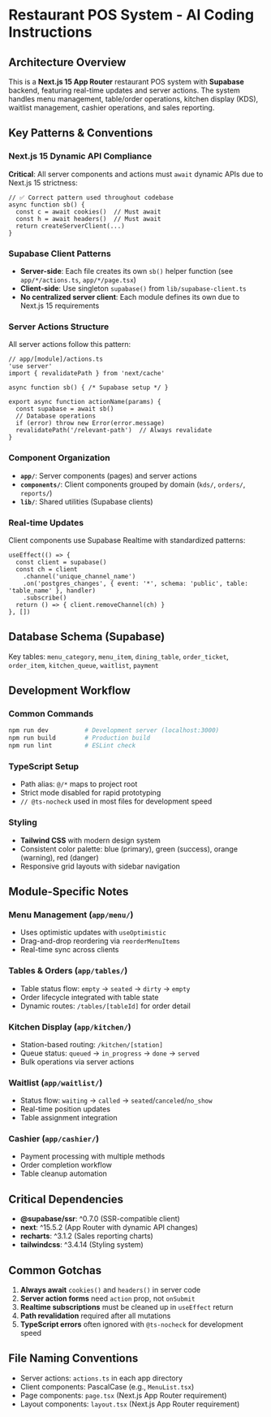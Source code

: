 # Restaurant POS System - AI Coding Instructions

## Architecture Overview

This is a **Next.js 15 App Router** restaurant POS system with **Supabase** backend, featuring real-time updates and server actions. The system handles menu management, table/order operations, kitchen display (KDS), waitlist management, cashier operations, and sales reporting.

## Key Patterns & Conventions

### Next.js 15 Dynamic API Compliance
**Critical**: All server components and actions must `await` dynamic APIs due to Next.js 15 strictness:
```tsx
// ✅ Correct pattern used throughout codebase
async function sb() {
  const c = await cookies()  // Must await
  const h = await headers()  // Must await
  return createServerClient(...)
}
```

### Supabase Client Patterns
- **Server-side**: Each file creates its own `sb()` helper function (see `app/*/actions.ts`, `app/*/page.tsx`)
- **Client-side**: Use singleton `supabase()` from `lib/supabase-client.ts`
- **No centralized server client**: Each module defines its own due to Next.js 15 requirements

### Server Actions Structure
All server actions follow this pattern:
```tsx
// app/[module]/actions.ts
'use server'
import { revalidatePath } from 'next/cache'

async function sb() { /* Supabase setup */ }

export async function actionName(params) {
  const supabase = await sb()
  // Database operations
  if (error) throw new Error(error.message)
  revalidatePath('/relevant-path')  // Always revalidate
}
```

### Component Organization
- **`app/`**: Server components (pages) and server actions
- **`components/`**: Client components grouped by domain (`kds/`, `orders/`, `reports/`)
- **`lib/`**: Shared utilities (Supabase clients)

### Real-time Updates
Client components use Supabase Realtime with standardized patterns:
```tsx
useEffect(() => {
  const client = supabase()
  const ch = client
    .channel('unique_channel_name')
    .on('postgres_changes', { event: '*', schema: 'public', table: 'table_name' }, handler)
    .subscribe()
  return () => { client.removeChannel(ch) }
}, [])
```

## Database Schema (Supabase)
Key tables: `menu_category`, `menu_item`, `dining_table`, `order_ticket`, `order_item`, `kitchen_queue`, `waitlist`, `payment`

## Development Workflow

### Common Commands
```bash
npm run dev          # Development server (localhost:3000)
npm run build        # Production build
npm run lint         # ESLint check
```

### TypeScript Setup
- Path alias: `@/*` maps to project root
- Strict mode disabled for rapid prototyping
- `// @ts-nocheck` used in most files for development speed

### Styling
- **Tailwind CSS** with modern design system
- Consistent color palette: blue (primary), green (success), orange (warning), red (danger)
- Responsive grid layouts with sidebar navigation

## Module-Specific Notes

### Menu Management (`app/menu/`)
- Uses optimistic updates with `useOptimistic`
- Drag-and-drop reordering via `reorderMenuItems`
- Real-time sync across clients

### Tables & Orders (`app/tables/`)
- Table status flow: `empty` → `seated` → `dirty` → `empty`
- Order lifecycle integrated with table state
- Dynamic routes: `/tables/[tableId]` for order detail

### Kitchen Display (`app/kitchen/`)
- Station-based routing: `/kitchen/[station]`
- Queue status: `queued` → `in_progress` → `done` → `served`
- Bulk operations via server actions

### Waitlist (`app/waitlist/`)
- Status flow: `waiting` → `called` → `seated`/`canceled`/`no_show`
- Real-time position updates
- Table assignment integration

### Cashier (`app/cashier/`)
- Payment processing with multiple methods
- Order completion workflow
- Table cleanup automation

## Critical Dependencies
- **@supabase/ssr**: ^0.7.0 (SSR-compatible client)
- **next**: ^15.5.2 (App Router with dynamic API changes)
- **recharts**: ^3.1.2 (Sales reporting charts)
- **tailwindcss**: ^3.4.14 (Styling system)

## Common Gotchas
1. **Always await** `cookies()` and `headers()` in server code
2. **Server action forms** need `action` prop, not `onSubmit`
3. **Realtime subscriptions** must be cleaned up in `useEffect` return
4. **Path revalidation** required after all mutations
5. **TypeScript errors** often ignored with `@ts-nocheck` for development speed

## File Naming Conventions
- Server actions: `actions.ts` in each app directory
- Client components: PascalCase (e.g., `MenuList.tsx`)
- Page components: `page.tsx` (Next.js App Router requirement)
- Layout components: `layout.tsx` (Next.js App Router requirement)
